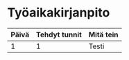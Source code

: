 # Työaikakirjanpito

Päivä | Tehdyt tunnit | Mitä tein
----- | ----- | ------------------------------
1 | 1 | Testi
